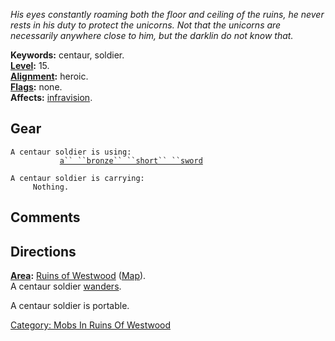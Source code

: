 *His eyes constantly roaming both the floor and ceiling of the ruins, he
never rests in his duty to protect the unicorns. Not that the unicorns
are necessarily anywhere close to him, but the darklin do not know
that.*

**Keywords:** centaur, soldier.  
**[Level](Level.md "wikilink"):** 15.  
**[Alignment](Alignment.md "wikilink"):** heroic.  
**[Flags](:Category:_Mob_Types.md "wikilink"):** none.  
**Affects:** [infravision](Infravision.md "wikilink").  

## Gear

`A centaur soldier is using:`  
<wielded>`           `[`a`` ``bronze`` ``short`` ``sword`](Bronze_Short_Sword.md "wikilink")

`A centaur soldier is carrying:`  
`     Nothing.`

## Comments

## Directions

**[Area](:Category:_Areas.md "wikilink"):** [Ruins of
Westwood](:Category:_Ruins_Of_Westwood.md "wikilink")
([Map](Ruins_Of_Westwood_Map.md "wikilink")).  
A centaur soldier [wanders](Wandering_Mobs.md "wikilink").

A centaur soldier is portable.  

[Category: Mobs In Ruins Of
Westwood](Category:_Mobs_In_Ruins_Of_Westwood "wikilink")
